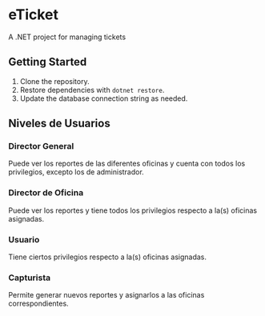 # eTicket

A .NET project for managing tickets

## Getting Started

1. Clone the repository.
2. Restore dependencies with `dotnet restore`.
3. Update the database connection string as needed.



## Niveles de Usuarios

### Director General
Puede ver los reportes de las diferentes oficinas y cuenta con todos los privilegios, excepto los de administrador.

### Director de Oficina
Puede ver los reportes y tiene todos los privilegios respecto a la(s) oficinas asignadas.

### Usuario
Tiene ciertos privilegios respecto a la(s) oficinas asignadas.

### Capturista
Permite generar nuevos reportes y asignarlos a las oficinas correspondientes.